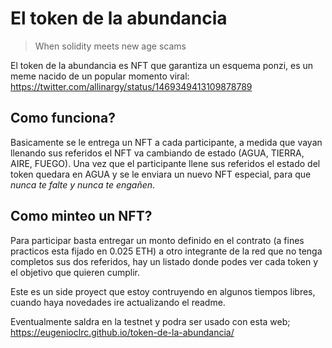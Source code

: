# El token de la abundancia

> When solidity meets new age scams

El token de la abundancia es NFT que garantiza un esquema ponzi, es un meme nacido de un popular momento viral:
https://twitter.com/allinargy/status/1469349413109878789


## Como funciona?

Basicamente se le entrega un NFT a cada participante, a medida que vayan llenando sus referidos el NFT va cambiando de estado (AGUA, TIERRA, AIRE, FUEGO).
Una vez que el participante llene sus referidos el estado del token quedara en AGUA y se le enviara un nuevo NFT especial, para que *nunca te falte y nunca te engañen*.


## Como minteo un NFT?

Para participar basta entregar un monto definido en el contrato (a fines practicos esta fijado en 0.025 ETH) a otro integrante de la red que no tenga completos sus dos referidos, hay un listado donde podes ver cada token y el objetivo que quieren cumplir.

Este es un side proyect que estoy contruyendo en algunos tiempos libres, cuando haya novedades ire actualizando el readme.

Eventualmente saldra en la testnet y podra ser usado con esta web;
https://eugenioclrc.github.io/token-de-la-abundancia/
